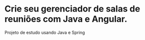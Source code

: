 # Crie seu gerenciador de salas de reuniões com Java e Angular.
Projeto de estudo usando Java e Spring

